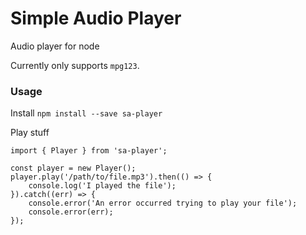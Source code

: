 # Simple Audio Player
Audio player for node

Currently only supports `mpg123`.

### Usage
Install `npm install --save sa-player`

Play stuff
```
import { Player } from 'sa-player';

const player = new Player();
player.play('/path/to/file.mp3').then(() => {
    console.log('I played the file');
}).catch((err) => {
    console.error('An error occurred trying to play your file');
    console.error(err);
});

```